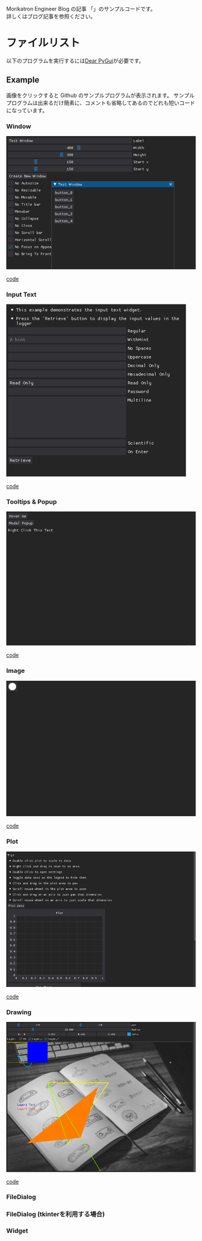 Morikatron Engineer Blog の記事 「」のサンプルコードです。  
詳しくはブログ記事を参照ください。

# ファイルリスト
以下のプログラムを実行するには[Dear PyGui](https://github.com/hoffstadt/DearPyGui)が必要です。

## Example
画像をクリックすると Github のサンプルプログラムが表示されます。
サンプルプログラムは出来るだけ簡素に、コメントも省略してあるのでどれも短いコードになっています。

### Window

![image](gif/window_example.gif)

[code](window_example.py)

### Input Text

![image](gif/input_text_example.gif)

[code](input_text_example.py)

### Tooltips & Popup

![image](gif/tooltip_popup_example.gif)

[code](tooltips_popup_example.py)

### Image

![image](gif/image_example.gif)

[code](image_example.py)

### Plot

![image](gif/plot_example.gif)

[code](plot_example.py)

### Drawing

![image](gif/drawing_example.gif)

[code](drawing_example.py)
### FileDialog

### FileDialog (tkinterを利用する場合)

### Widget